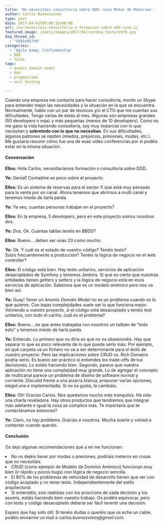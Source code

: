 ```yaml
---
title: 'No necesitáis consultoría sobre DDD: Caso Motor de Reservas'
author: Carlos Buenosvinos
type: post
date: 2017-04-03T09:00:15+00:00
url: /no-necesitais-consultoria-o-formacion-sobre-ddd-caso-1/
featured_image: /posts/images/2017/04/rainbow_texture679.jpg
dsq_thread_id:
  - "5691445730"
categories:
  - 'Agile &amp; Craftsmanship'
  - DDD
  - Talks
tags:
  - anemic domain model
  - ddd
  - pragmatismo
  - unit testing

---
```

Cuando una empresa me contacta para hacer consultoría, monto un Skype para entender mejor las necesidades y la situación en la que se encuentra. Normalmente, hablo con un par de técnicos y/o el CTO que me cuentan sus dificultades. Tengo varias de éstas al mes. Algunas son empresas grandes (50 developers o más) y más pequeñas (menos de 10 developers). Como no me gano la vida haciendo consultoría, soy muy imparcial con lo que necesitan y **sobretodo con lo que no necesitan**. En sus dificultades, algunos patrones se repiten (miedos, prejuicios, presiones, modas, etc.). Me gustaría resumir cómo fue una de esas video conferencias por si podéis estar en la misma situación.

<!--more-->

<h4 style="text-align: left;">
  Conversación
</h4>

<p style="text-align: left;">
  <strong>Ellos:</strong> Hola Carlos, necesitaríamos formación o consultoría sobre DDD.
</p>

<p style="text-align: left;">
  <strong>Yo:</strong> Genial! Contadme un poco sobre el proyecto.
</p>

<p style="text-align: left;">
  <strong>Ellos:</strong> Es un sistema de reservas para el sector X que está muy pensado para la venta por un canal. Ahora tenemos que abrirnos a multi canal y tenemos miedo de liarla parda.
</p>

<p style="text-align: left;">
  <strong>Yo:</strong> Ya veo, cuantas personas trabajan en el proyecto?
</p>

<p style="text-align: left;">
  <strong>Ellos:</strong> En la empresa, 5 developers, pero en este proyecto somos nosotros dos.
</p>

<p style="text-align: left;">
  <strong>Yo:</strong> Dos. Ok. Cuántas tablas tenéis en BBDD?
</p>

<p style="text-align: left;">
  <strong>Ellos:</strong> Bueno&#8230; deben ser unas 20 como mucho.
</p>

<p style="text-align: left;">
  <strong>Yo:</strong> Ok. Y cuál es el estado de vuestro código? Tenéis tests? Subís frecuentemente a producción? Tenéis la lógica de negocio en el web controller?
</p>

<p style="text-align: left;">
  <strong>Ellos:</strong> El código está bien. Hay tests unitarios, servicios de aplicación desacoplados de Symfony y tenemos Jenkins. Sí que es cierto que nuestras entidades tienen <i>getters</i> y <i>setters </i>y la lógica de negocio está en esos servicios de aplicación. Sabemos que es un <i>modelo anémico </i>pero nos va bien así.
</p>

<p style="text-align: left;">
  <strong>Yo:</strong> Guay! Tener un <em>Anemic Domain Model</em> no es un problema cuando es lo que quieres. Con bajas complejidades suele ser lo que funciona mejor. Volviendo a vuestro proyecto, si el código está desacoplado y tenéis test unitarios, con todo el cariño, cuál es el problema?
</p>

<p style="text-align: left;">
  <strong>Ellos:</strong> Bueno&#8230; es que antes trabajaba con nosotros un talibán de &#8220;todo esto&#8221; y tenemos miedo de liarla parda.
</p>

<p style="text-align: left;">
  <strong>Yo:</strong> Entiendo. Lo primero que os diría es que no os obsesionéis. Hay que separar lo que es poco relevante de lo que puede serlo más. Por ejemplo, en qué carpeta va un fichero no va a ser determinante para el éxito de vuestro proyecto. Pero las implicaciones sobre CRUD vs. Rich Domains podría serlo. Es bueno ser práctico si entiendes los trade-offs de tus decisiones. Lo estáis haciendo bien. Segundo, parece que vuestra aplicación no tiene una complejidad muy grande. Lo de agregar el concepto de multicanal parece un problema de diseño de software normal y corriente. Discutid frente a una pizarra blanca, proponer varias opciones, elegid una e implementadla. Si no os gusta, la cambiáis.
</p>

<p style="text-align: left;">
  <strong>Ellos:</strong> Oh! Gracias Carlos. Nos quedamos mucho más tranquilos. Ha sido una charla reveladora. Hay otros productos que tendremos que integrar más adelante e igual la cosa se complica más. Te importaría que te contactáramos entonces?
</p>

<p style="text-align: left;">
  <strong>Yo:</strong> Claro, no hay problema. Gracias a vosotros. Mucha suerte y volved a contactar cuando queráis.
</p>

<h4 style="text-align: left;">
  Conclusión
</h4>

Os dejo algunas recomendaciones que a mí me funcionan:

<li style="text-align: left;">
  No os dejéis llevar por modas o presiones, podríais meteros en cosas que no necesitáis.
</li>
<li style="text-align: left;">
  CRUD (como ejemplo de Modelo de Dominio Anémico) funcionan muy bien (ir rápido y pocos bugs) con lógica de negocio sencilla.
</li>
<li style="text-align: left;">
  El 80% de los problemas de velocidad de desarrollo tienen que ver con código acoplado y no tener tests. Independientemente del estilo arquitectural.
</li>
<li style="text-align: left;">
  Si entendéis, sois realistas con los pros/cons de cada decisión y los asumís, estáis haciendo bien vuestro trabajo. Os podéis equivocar, pero con tests y código desacoplado debería ser fácil revertir una decisión.
</li>

Espero que hay sido útil. Si tenéis dudas o queréis que os eche un cable, podéis enviarme un mail a _carlos.buenosvinos@gmail.com_.

<p style="text-align: left;">